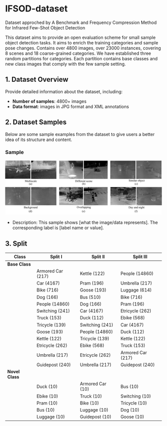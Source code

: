 # IFSOD-dataset
Dataset approched by A Benchmark and Frequency Compression Method for Infrared Few-Shot Object Detection

This dataset aims to provide an open evaluation scheme for small sample object detection tasks. It aims to enrich the training categories and sample pose changes. Contains over 4800 images, over 23000 instances, covering 8 scenes and 18 coarse-grained categories. We have established three random partitions for categories. Each partition contains base classes and new class images that comply with the few sample setting.


## 1. Dataset Overview

Provide detailed information about the dataset, including:
- **Number of samples**: 4800+ images
- **Data format**: images in JPG format and XML annotations

## 2. Dataset Samples

Below are some sample examples from the dataset to give users a better idea of its structure and content.

### Sample 
![Sample 1](images/visdata.png)
- Description: This sample shows [what the image/data represents]. The corresponding label is [label name or value].

<!-- ### Sample 2 -->
<!-- ![Sample 2](images/sample_image2.png) -->
<!-- - Description: This sample demonstrates [what the image/data represents]. The label is [label name or value]. -->

<!-- You can explore more samples by downloading the full dataset from [link to the dataset]. -->

## 3. Split

| Class        | Split I                        | Split II                       | Split III                     |
|--------------|--------------------------------|--------------------------------|-------------------------------|
| **Base Class** |                                |                                |                               |
|              | Armored Car (217)              | Kettle (122)                   | People (14860)                |
|              | Car (4167)                     | Pram (196)                     | Umbrella (217)                |
|              | Bike (716)                     | Goose (193)                    | Luggage (614)                 |
|              | Dog (166)                      | Bus (510)                      | Bike (716)                    |
|              | People (14860)                 | Dog (166)                      | Pram (196)                    |
|              | Switching (241)                | Car (4167)                     | Etricycle (262)               |
|              | Truck (153)                    | Duck (112)                     | Ebike (568)                   |
|              | Tricycle (139)                 | Switching (241)                | Car (4167)                    |
|              | Goose (193)                    | People (14860)                 | Duck (112)                    |
|              | Kettle (122)                   | Tricycle (139)                 | Kettle (122)                  |
|              | Etricycle (262)                | Ebike (568)                    | Truck (153)                   |
|              | Umbrella (217)                 | Etricycle (262)                | Armored Car (217)             |
|              | Guidepost (240)                | Umbrella (217)                 | Guidepost (240)               |
| **Novel Class** |                             |                                |                               |
|              | Duck (10)                      | Armored Car (10)               | Bus (10)                      |
|              | Ebike (10)                     | Truck (10)                     | Switching (10)                |
|              | Pram (10)                      | Bike (10)                      | Tricycle (10)                 |
|              | Bus (10)                       | Luggage (10)                   | Dog (10)                      |
|              | Luggage (10)                   | Guidepost (10)                 | Goose (10)                    |
